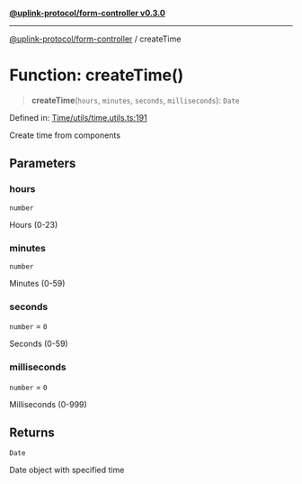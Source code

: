 [**@uplink-protocol/form-controller v0.3.0**](../README.md)

***

[@uplink-protocol/form-controller](../globals.md) / createTime

# Function: createTime()

> **createTime**(`hours`, `minutes`, `seconds`, `milliseconds`): `Date`

Defined in: [Time/utils/time.utils.ts:191](https://github.com/jmkcoder/uplink-protocol-calendar/blob/c7c94af75a3a7e438811c9ee3008f982792d2fb8/src/Time/utils/time.utils.ts#L191)

Create time from components

## Parameters

### hours

`number`

Hours (0-23)

### minutes

`number`

Minutes (0-59)

### seconds

`number` = `0`

Seconds (0-59)

### milliseconds

`number` = `0`

Milliseconds (0-999)

## Returns

`Date`

Date object with specified time
